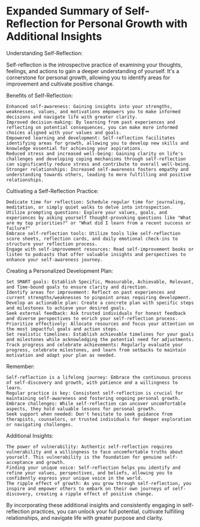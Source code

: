 # Expanded Summary of Self-Reflection for Personal Growth with Additional Insights

Understanding Self-Reflection:

Self-reflection is the introspective practice of examining your thoughts, feelings, and actions to gain a deeper understanding of yourself. It's a cornerstone for personal growth, allowing you to identify areas for improvement and cultivate positive change.

Benefits of Self-Reflection:

    Enhanced self-awareness: Gaining insights into your strengths, weaknesses, values, and motivations empowers you to make informed decisions and navigate life with greater clarity.
    Improved decision-making: By learning from past experiences and reflecting on potential consequences, you can make more informed choices aligned with your values and goals.
    Empowered learning and development: Self-reflection facilitates identifying areas for growth, allowing you to develop new skills and knowledge essential for achieving your aspirations.
    Reduced stress and increased well-being: Gaining clarity on life's challenges and developing coping mechanisms through self-reflection can significantly reduce stress and contribute to overall well-being.
    Stronger relationships: Increased self-awareness fosters empathy and understanding towards others, leading to more fulfilling and positive relationships.

Cultivating a Self-Reflection Practice:

    Dedicate time for reflection: Schedule regular time for journaling, meditation, or simply quiet walks to delve into introspection.
    Utilize prompting questions: Explore your values, goals, and experiences by asking yourself thought-provoking questions like "What are my top priorities?" or "What did I learn from a recent success or failure?"
    Embrace self-reflection tools: Utilize tools like self-reflection score sheets, reflection cards, and daily emotional check-ins to structure your reflection process.
    Engage with self-improvement resources: Read self-improvement books or listen to podcasts that offer valuable insights and perspectives to enhance your self-awareness journey.

Creating a Personalized Development Plan:

    Set SMART goals: Establish Specific, Measurable, Achievable, Relevant, and Time-bound goals to ensure clarity and direction.
    Identify areas for improvement: Reflect on past experiences and current strengths/weaknesses to pinpoint areas requiring development.
    Develop an actionable plan: Create a concrete plan with specific steps and milestones to achieve your desired goals.
    Seek external feedback: Ask trusted individuals for honest feedback and diverse perspectives to enrich your self-reflection process.
    Prioritize effectively: Allocate resources and focus your attention on the most impactful goals and action steps.
    Set realistic timelines: Establish achievable timelines for your goals and milestones while acknowledging the potential need for adjustments.
    Track progress and celebrate achievements: Regularly evaluate your progress, celebrate milestones, and learn from setbacks to maintain motivation and adapt your plan as needed.

Remember:

    Self-reflection is a lifelong journey: Embrace the continuous process of self-discovery and growth, with patience and a willingness to learn.
    Regular practice is key: Consistent self-reflection is crucial for maintaining self-awareness and fostering ongoing personal growth.
    Embrace challenges: While self-reflection can uncover uncomfortable aspects, they hold valuable lessons for personal growth.
    Seek support when needed: Don't hesitate to seek guidance from therapists, counselors, or trusted individuals for deeper exploration or navigating challenges.

Additional Insights:

    The power of vulnerability: Authentic self-reflection requires vulnerability and a willingness to face uncomfortable truths about yourself. This vulnerability is the foundation for genuine self-acceptance and growth.
    Finding your unique voice: Self-reflection helps you identify and refine your values, perspectives, and beliefs, allowing you to confidently express your unique voice in the world.
    The ripple effect of growth: As you grow through self-reflection, you inspire and empower others to embark on their own journeys of self-discovery, creating a ripple effect of positive change.

By incorporating these additional insights and consistently engaging in self-reflection practices, you can unlock your full potential, cultivate fulfilling relationships, and navigate life with greater purpose and clarity.